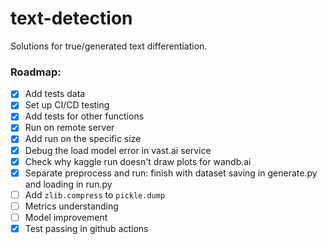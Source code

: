 # text-detection
Solutions for true/generated text differentiation.

### Roadmap:

- [X] Add tests data
- [X] Set up CI/CD testing
- [X] Add tests for other functions
- [X] Run on remote server
- [X] Add run on the specific size
- [X] Debug the load model error in vast.ai service
- [X] Check why kaggle run doesn't draw plots for wandb.ai
- [X] Separate preprocess and run: finish with dataset saving in generate.py and loading in run.py
- [ ] Add `zlib.compress` to `pickle.dump`
- [ ] Metrics understanding
- [ ] Model improvement
- [X] Test passing in github actions
